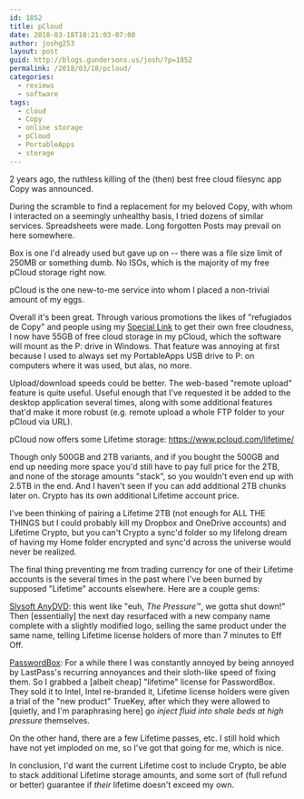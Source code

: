 ```yaml
---
id: 1852
title: pCloud
date: 2018-03-18T10:21:03-07:00
author: joshg253
layout: post
guid: http://blogs.gundersons.us/josh/?p=1852
permalink: /2018/03/18/pcloud/
categories:
  - reviews
  - software
tags:
  - cloud
  - Copy
  - online storage
  - pCloud
  - PortableApps
  - storage
---
```

2 years ago, the ruthless killing of the (then) best free cloud filesync app Copy was announced.

During the scramble to find a replacement for my beloved Copy, with whom I interacted on a seemingly unhealthy basis, I tried dozens of similar services. Spreadsheets were made. Long forgotten Posts may prevail on here somewhere.

Box is one I'd already used but gave up on -- there was a file size limit of 250MB or something dumb. No ISOs, which is the majority of my free pCloud storage right now.

pCloud is the one new-to-me service into whom I placed a non-trivial amount of my eggs.

Overall it's been great. Through various promotions the likes of "refugiados de Copy" and people using my <a href="https://my.pcloud.com/#page=register&amp;invite=WPhbZOszlak">Special Link</a> to get their own free cloudness, I now have 55GB of free cloud storage in my pCloud, which the software will mount as the P: drive in Windows. That feature was annoying at first because I used to always set my PortableApps USB drive to P: on computers where it was used, but alas, no more.

Upload/download speeds could be better. The web-based "remote upload" feature is quite useful. Useful enough that I've requested it be added to the desktop application several times, along with some additional features that'd make it more robust (e.g. remote upload a whole FTP folder to your pCloud via URL).

pCloud now offers some Lifetime storage: <a href="https://www.pcloud.com/lifetime/">https://www.pcloud.com/lifetime/</a>

Though only 500GB and 2TB variants, and if you bought the 500GB and end up needing more space you'd still have to pay full price for the 2TB, and none of the storage amounts "stack", so you wouldn't even end up with 2.5TB in the end. And I haven't seen if you can add additional 2TB chunks later on. Crypto has its own additional Lifetime account price.

I've been thinking of pairing a Lifetime 2TB (not enough for ALL THE THINGS but I could probably kill my Dropbox and OneDrive accounts) and Lifetime Crypto, but you can't Crypto a sync'd folder so my lifelong dream of having my Home folder encrypted and sync'd across the universe would never be realized.

The final thing preventing me from trading currency for one of their Lifetime accounts is the several times in the past where I've been burned by supposed "Lifetime" accounts elsewhere. Here are a couple gems:

<span style="text-decoration: underline;">Slysoft AnyDVD</span>: this went like "euh, <em>The Pressure</em>™, we gotta shut down!" Then [essentially] the next day resurfaced with a new company name complete with a slightly modified logo, selling the same product under the same name, telling Lifetime license holders of more than 7 minutes to Eff Off.

<span style="text-decoration: underline;">PasswordBox</span>: For a while there I was constantly annoyed by being annoyed by LastPass's recurring annoyances and their sloth-like speed of fixing them. So I grabbed a [albeit cheap] "lifetime" license for PasswordBox. They sold it to Intel, Intel re-branded it, Lifetime license holders were given a trial of the "new product" TrueKey, after which they were allowed to [quietly, and I'm paraphrasing here] go <em>inject fluid into shale beds at high pressure</em> themselves.

On the other hand, there are a few Lifetime passes, etc. I still hold which have not yet imploded on me, so I've got that going for me, which is nice.

In conclusion, I'd want the current Lifetime cost to include Crypto, be able to stack additional Lifetime storage amounts, and some sort of (full refund or better) guarantee if <em>their</em> lifetime doesn't exceed my own.